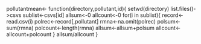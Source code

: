 pollutantmean<- function(directory,pollutant,id){
    setwd(directory)
    list.files()->csvs
    sublist<-csvs[id]
    allsum<-0
    allcount<-0
    for(i in sublist){
        record<-read.csv(i)
        polrec<-record[,pollutant]
        rmna<-na.omit(polrec)
        polsum<-sum(rmna)
        polcount<-length(rmna)
        allsum<-allsum+polsum
        allcount<-allcount+polcount
    }
    allsum/allcount
}
